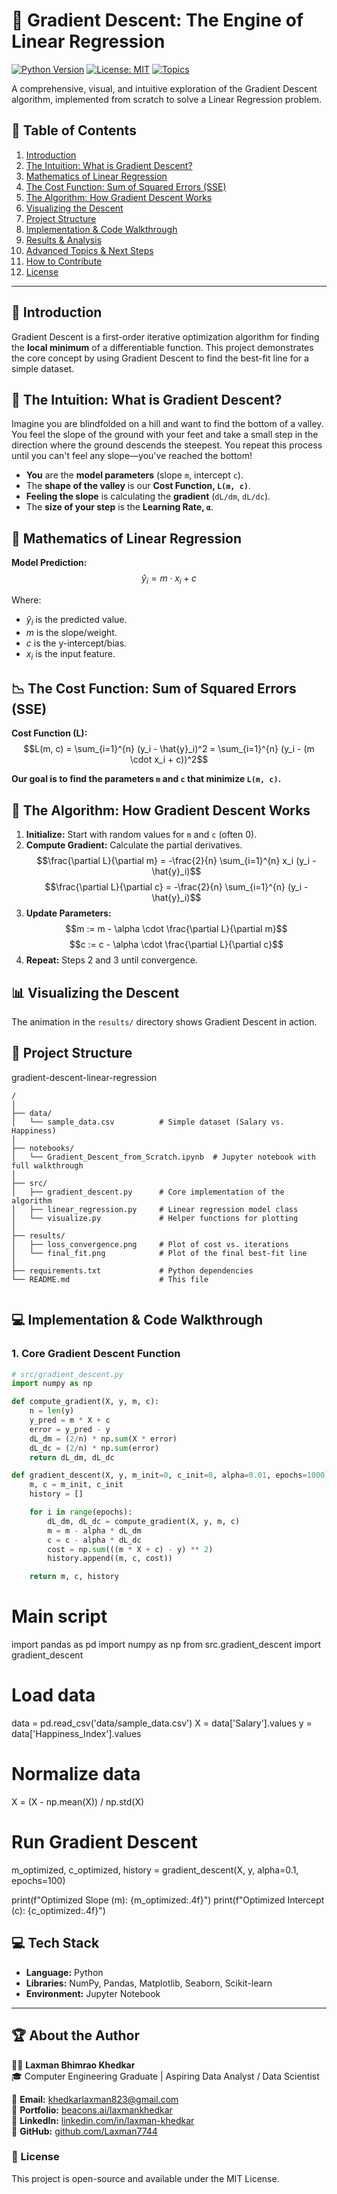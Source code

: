 # 🧠 Gradient Descent: The Engine of Linear Regression

[![Python Version](https://img.shields.io/badge/python-3.8%2B-blue)](https://www.python.org/)
[![License: MIT](https://img.shields.io/badge/License-MIT-yellow.svg)](https://opensource.org/licenses/MIT)
[![Topics](https://img.shields.io/badge/Topic-Machine%20Learning%2C%20Optimization%2C%20Linear%20Algebra-brightgreen)]()

A comprehensive, visual, and intuitive exploration of the Gradient Descent algorithm, implemented from scratch to solve a Linear Regression problem.

## 📖 Table of Contents

1.  [Introduction](#-introduction)
2.  [The Intuition: What is Gradient Descent?](#-the-intuition-what-is-gradient-descent)
3.  [Mathematics of Linear Regression](#-mathematics-of-linear-regression)
4.  [The Cost Function: Sum of Squared Errors (SSE)](#-the-cost-function-sum-of-squared-errors-sse)
5.  [The Algorithm: How Gradient Descent Works](#-the-algorithm-how-gradient-descent-works)
6.  [Visualizing the Descent](#-visualizing-the-descent)
7.  [Project Structure](#-project-structure)
8.  [Implementation & Code Walkthrough](#-implementation--code-walkthrough)
9.  [Results & Analysis](#-results--analysis)
10. [Advanced Topics & Next Steps](#-advanced-topics--next-steps)
11. [How to Contribute](#-how-to-contribute)
12. [License](#-license)

---

## 🚀 Introduction

Gradient Descent is a first-order iterative optimization algorithm for finding the **local minimum** of a differentiable function. This project demonstrates the core concept by using Gradient Descent to find the best-fit line for a simple dataset.

## 🧩 The Intuition: What is Gradient Descent?

Imagine you are blindfolded on a hill and want to find the bottom of a valley. You feel the slope of the ground with your feet and take a small step in the direction where the ground descends the steepest. You repeat this process until you can't feel any slope—you've reached the bottom!

*   **You** are the **model parameters** (slope `m`, intercept `c`).
*   The **shape of the valley** is our **Cost Function, `L(m, c)`**.
*   **Feeling the slope** is calculating the **gradient** (`dL/dm`, `dL/dc`).
*   The **size of your step** is the **Learning Rate, `α`**.

## 📐 Mathematics of Linear Regression

**Model Prediction:**
$$\hat{y}_i = m \cdot x_i + c$$

Where:
*   $\hat{y}_i$ is the predicted value.
*   $m$ is the slope/weight.
*   $c$ is the y-intercept/bias.
*   $x_i$ is the input feature.

## 📉 The Cost Function: Sum of Squared Errors (SSE)

**Cost Function (L):**
$$L(m, c) = \sum_{i=1}^{n} (y_i - \hat{y}_i)^2 = \sum_{i=1}^{n} (y_i - (m \cdot x_i + c))^2$$

**Our goal is to find the parameters `m` and `c` that minimize `L(m, c)`.**

## 🔁 The Algorithm: How Gradient Descent Works

1.  **Initialize:** Start with random values for `m` and `c` (often 0).
2.  **Compute Gradient:** Calculate the partial derivatives.
    $$\frac{\partial L}{\partial m} = -\frac{2}{n} \sum_{i=1}^{n} x_i (y_i - \hat{y}_i)$$
    $$\frac{\partial L}{\partial c} = -\frac{2}{n} \sum_{i=1}^{n} (y_i - \hat{y}_i)$$
3.  **Update Parameters:**
    $$m := m - \alpha \cdot \frac{\partial L}{\partial m}$$
    $$c := c - \alpha \cdot \frac{\partial L}{\partial c}$$
4.  **Repeat:** Steps 2 and 3 until convergence.

## 📊 Visualizing the Descent

The animation in the `results/` directory shows Gradient Descent in action.

## 📁 Project Structure
gradient-descent-linear-regression
```
/
│
├── data/
│   └── sample_data.csv          # Simple dataset (Salary vs. Happiness)
│
├── notebooks/
│   └── Gradient_Descent_from_Scratch.ipynb  # Jupyter notebook with full walkthrough
│
├── src/
│   ├── gradient_descent.py      # Core implementation of the algorithm
│   ├── linear_regression.py     # Linear regression model class
│   └── visualize.py             # Helper functions for plotting
│
├── results/
│   ├── loss_convergence.png     # Plot of cost vs. iterations
│   └── final_fit.png            # Plot of the final best-fit line
│
├── requirements.txt             # Python dependencies
└── README.md                    # This file


```
##  💻 Implementation & Code Walkthrough

### 1. Core Gradient Descent Function

```python
# src/gradient_descent.py
import numpy as np

def compute_gradient(X, y, m, c):
    n = len(y)
    y_pred = m * X + c
    error = y_pred - y
    dL_dm = (2/n) * np.sum(X * error)
    dL_dc = (2/n) * np.sum(error)
    return dL_dm, dL_dc

def gradient_descent(X, y, m_init=0, c_init=0, alpha=0.01, epochs=1000):
    m, c = m_init, c_init
    history = []

    for i in range(epochs):
        dL_dm, dL_dc = compute_gradient(X, y, m, c)
        m = m - alpha * dL_dm
        c = c - alpha * dL_dc
        cost = np.sum(((m * X + c) - y) ** 2)
        history.append((m, c, cost))

    return m, c, history

```
# Main script
import pandas as pd
import numpy as np
from src.gradient_descent import gradient_descent

# Load data
data = pd.read_csv('data/sample_data.csv')
X = data['Salary'].values
y = data['Happiness_Index'].values

# Normalize data
X = (X - np.mean(X)) / np.std(X)

# Run Gradient Descent
m_optimized, c_optimized, history = gradient_descent(X, y, alpha=0.1, epochs=100)

print(f"Optimized Slope (m): {m_optimized:.4f}")
print(f"Optimized Intercept (c): {c_optimized:.4f}")












## 💻 Tech Stack  

- **Language:** Python  
- **Libraries:** NumPy, Pandas, Matplotlib, Seaborn, Scikit-learn  
- **Environment:** Jupyter Notebook  

---

## 🏆 About the Author  

👨‍💻 **Laxman Bhimrao Khedkar**  
🎓 Computer Engineering Graduate | Aspiring Data Analyst / Data Scientist  

📧 **Email:** [khedkarlaxman823@gmail.com](mailto:khedkarlaxman823@gmail.com)  
🔗 **Portfolio:** [beacons.ai/laxmankhedkar](https://beacons.ai/laxmankhedkar)  
💼 **LinkedIn:** [linkedin.com/in/laxman-khedkar](https://www.linkedin.com/in/laxman-khedkar)  
🐙 **GitHub:** [github.com/Laxman7744](https://github.com/Laxman7744)  


### 📜 License

This project is open-source and available under the MIT License.

